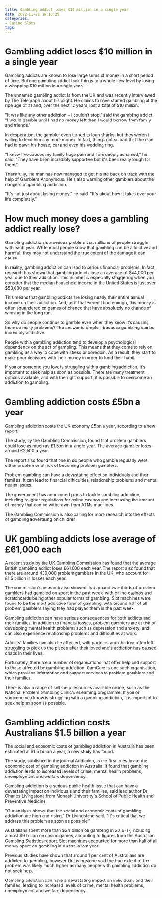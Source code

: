 ```yaml
---
title: Gambling addict loses $10 million in a single year
date: 2022-11-21 16:13:29
categories:
- Casino Slots
tags:
---
```



#  Gambling addict loses $10 million in a single year

Gambling addicts are known to lose large sums of money in a short period of time. But one gambling addict took things to a whole new level by losing a whopping $10 million in a single year.

The unnamed gambling addict is from the UK and was recently interviewed by The Telegraph about his plight. He claims to have started gambling at the ripe age of 21 and, over the next 12 years, lost a total of $10 million.

"It was like any other addiction – I couldn't stop," said the gambling addict. "I would gamble until I had no money left then I would borrow from family and friends."

In desperation, the gambler even turned to loan sharks, but they weren't willing to lend him any more money. In fact, things got so bad that the man had to pawn his house, car and even his wedding ring.

"I know I've caused my family huge pain and I am deeply ashamed," he said. "They have been incredibly supportive but it's been really tough for them."

Thankfully, the man has now managed to get his life back on track with the help of Gamblers Anonymous. He's also warning other gamblers about the dangers of gambling addiction.

"It's not just about losing money," he said. "It's about how it takes over your life completely."

#  How much money does a gambling addict really lose?

Gambling addiction is a serious problem that millions of people struggle with each year. While most people know that gambling can be addictive and harmful, they may not understand the true extent of the damage it can cause.

In reality, gambling addiction can lead to serious financial problems. In fact, research has shown that gambling addicts lose an average of $44,000 per year due to their addiction. This number is especially staggering when you consider that the median household income in the United States is just over $53,000 per year.

This means that gambling addicts are losing nearly their entire annual income on their addiction. And, as if that weren’t bad enough, this money is often squandered on games of chance that have absolutely no chance of winning in the long run.

So why do people continue to gamble even when they know it’s causing them so many problems? The answer is simple – because gambling can be incredibly addictive.

People with a gambling addiction tend to develop a psychological dependence on the act of gambling. This means that they come to rely on gambling as a way to cope with stress or boredom. As a result, they start to make poor decisions with their money in order to fund their habit.

If you or someone you love is struggling with a gambling addiction, it’s important to seek help as soon as possible. There are many treatment options available, and with the right support, it is possible to overcome an addiction to gambling.

#  Gambling addiction costs £5bn a year

Gambling addiction costs the UK economy £5bn a year, according to a new report.

The study, by the Gambling Commission, found that problem gamblers could lose as much as £1.5bn in a single year. The average gambler loses around £2,500 a year.

The report also found that one in six people who gamble regularly were either problem or at risk of becoming problem gamblers.

Problem gambling can have a devastating effect on individuals and their families. It can lead to financial difficulties, relationship problems and mental health issues.

The government has announced plans to tackle gambling addiction, including tougher regulations for online casinos and increasing the amount of money that can be withdrawn from ATMs machines.

The Gambling Commission is also calling for more research into the effects of gambling advertising on children.

#  UK gambling addicts lose average of £61,000 each

A recent study by the UK Gambling Commission has found that the average British gambling addict loses £61,000 each year. The report also found that there are around 430,000 problem gamblers in the UK, who account for £1.5 billion in losses each year.

The commission's research also showed that around two-thirds of problem gamblers had gambled on sport in the past week, with online casinos and scratchcards being other popular forms of gambling. Slot machines were found to be the most addictive form of gambling, with around half of all problem gamblers saying they had played them in the past week.

Gambling addiction can have serious consequences for both addicts and their families. In addition to financial losses, problem gamblers are at risk of developing mental health problems such as depression and anxiety, and can also experience relationship problems and difficulties at work.

Addicts' families can also be affected, with partners and children often left struggling to pick up the pieces after their loved one's addiction has caused chaos in their lives.

Fortunately, there are a number of organisations that offer help and support to those affected by gambling addiction. GamCare is one such organisation, which provides information and support services to problem gamblers and their families.

There is also a range of self-help resources available online, such as the National Problem Gambling Clinic's eLearning programme. If you or someone you know is struggling with a gambling addiction, it is important to seek help as soon as possible.

#  Gambling addiction costs Australians $1.5 billion a year

The social and economic costs of gambling addiction in Australia has been estimated at $1.5 billion a year, a new study has found.

The study, published in the journal Addiction, is the first to estimate the economic cost of gambling addiction in Australia. It found that gambling addiction leads to increased levels of crime, mental health problems, unemployment and welfare dependency.

Gambling addiction is a serious public health issue that can have a devastating impact on individuals and their families, said lead author Dr Charles Livingstone from Monash University's School of Public Health and Preventive Medicine.

"Our analysis shows that the social and economic costs of gambling addiction are high and rising," Dr Livingstone said. "It's critical that we address this problem as soon as possible."

Australians spent more than $24 billion on gambling in 2016-17, including almost $9 billion on casino games, according to figures from the Australian Gambling Statistics report. Slot machines accounted for more than half of all money spent on gambling in Australia last year.

Previous studies have shown that around 1 per cent of Australians are addicted to gambling, however Dr Livingstone said the true extent of the problem was likely much higher as many people with gambling addiction do not seek help.

Gambling addiction can have a devastating impact on individuals and their families, leading to increased levels of crime, mental health problems, unemployment and welfare dependency.